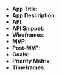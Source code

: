 
- **App Title**: 
- **App Description**: 
- **API**: 
- **API Snippet**: 
- **Wireframes**:  
- **MVP**: 
- **Post-MVP**: 
- **Goals**: 
- **Priority Matrix**: 
- **Timeframes**:
